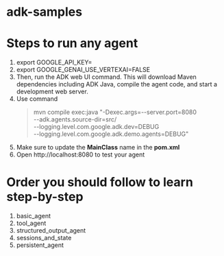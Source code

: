 # adk-samples

# Steps to run any agent
1. export GOOGLE_API_KEY=<your key>
2. export GOOGLE_GENAI_USE_VERTEXAI=FALSE
3. Then, run the ADK web UI command. This will download Maven dependencies including ADK Java, compile the agent code, and start a development web server.
4. Use command
   > mvn compile exec:java "-Dexec.args=--server.port=8080 \
      --adk.agents.source-dir=src/ \
      --logging.level.com.google.adk.dev=DEBUG \
      --logging.level.com.google.adk.demo.agents=DEBUG"
5. Make sure to update the **MainClass** name in the **pom.xml**
6. Open http://localhost:8080 to test your agent

# Order you should follow to learn step-by-step
1. basic_agent
2. tool_agent
3. structured_output_agent
4. sessions_and_state
5. persistent_agent